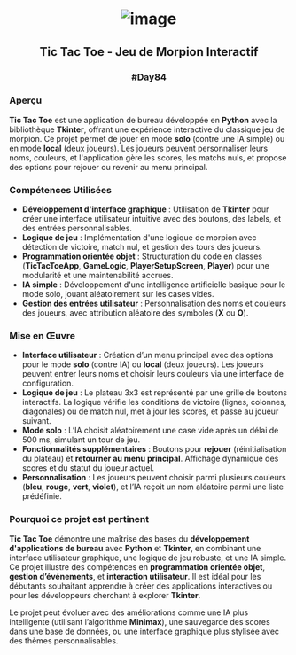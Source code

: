 # <p align="center"> ![image](https://github.com/user-attachments/assets/973b6d5f-7202-4b73-a622-498e2766e50b) </p>

## <p align="center"> Tic Tac Toe - Jeu de Morpion Interactif </p>

### <p align="center"> #Day84 </p>

### Aperçu

**Tic Tac Toe** est une application de bureau développée en **Python** avec la bibliothèque **Tkinter**, offrant une expérience interactive du classique jeu de morpion. Ce projet permet de jouer en mode **solo** (contre une IA simple) ou en mode **local** (deux joueurs). Les joueurs peuvent personnaliser leurs noms, couleurs, et l'application gère les scores, les matchs nuls, et propose des options pour rejouer ou revenir au menu principal.

### Compétences Utilisées

- **Développement d'interface graphique** : Utilisation de **Tkinter** pour créer une interface utilisateur intuitive avec des boutons, des labels, et des entrées personnalisables.
- **Logique de jeu** : Implémentation d'une logique de morpion avec détection de victoire, match nul, et gestion des tours des joueurs.
- **Programmation orientée objet** : Structuration du code en classes (**TicTacToeApp**, **GameLogic**, **PlayerSetupScreen**, **Player**) pour une modularité et une maintenabilité accrues.
- **IA simple** : Développement d'une intelligence artificielle basique pour le mode solo, jouant aléatoirement sur les cases vides.
- **Gestion des entrées utilisateur** : Personnalisation des noms et couleurs des joueurs, avec attribution aléatoire des symboles (**X** ou **O**).

### Mise en Œuvre

- **Interface utilisateur** : Création d’un menu principal avec des options pour le mode **solo** (contre IA) ou **local** (deux joueurs). Les joueurs peuvent entrer leurs noms et choisir leurs couleurs via une interface de configuration.
- **Logique de jeu** : Le plateau 3x3 est représenté par une grille de boutons interactifs. La logique vérifie les conditions de victoire (lignes, colonnes, diagonales) ou de match nul, met à jour les scores, et passe au joueur suivant.
- **Mode solo** : L’IA choisit aléatoirement une case vide après un délai de 500 ms, simulant un tour de jeu.
- **Fonctionnalités supplémentaires** : Boutons pour **rejouer** (réinitialisation du plateau) et **retourner au menu principal**. Affichage dynamique des scores et du statut du joueur actuel.
- **Personnalisation** : Les joueurs peuvent choisir parmi plusieurs couleurs (**bleu**, **rouge**, **vert**, **violet**), et l’IA reçoit un nom aléatoire parmi une liste prédéfinie.

### Pourquoi ce projet est pertinent

**Tic Tac Toe** démontre une maîtrise des bases du **développement d'applications de bureau** avec **Python** et **Tkinter**, en combinant une interface utilisateur graphique, une logique de jeu robuste, et une IA simple. Ce projet illustre des compétences en **programmation orientée objet**, **gestion d’événements**, et **interaction utilisateur**. Il est idéal pour les débutants souhaitant apprendre à créer des applications interactives ou pour les développeurs cherchant à explorer **Tkinter**.

Le projet peut évoluer avec des améliorations comme une IA plus intelligente (utilisant l’algorithme **Minimax**), une sauvegarde des scores dans une base de données, ou une interface graphique plus stylisée avec des thèmes personnalisables.

##
